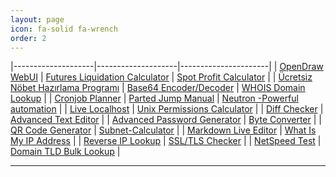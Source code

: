 ```yaml
---
layout: page
icon: fa-solid fa-wrench
order: 2
---
```


|--------------------|--------------------|----------------------|
| <a href="https://farukguler.com/c/open-draw/" target="_blank">OpenDraw WebUI</a> | <a href="https://farukguler.com/toolbox/futures-calc/" target="_blank">Futures Liquidation Calculator</a> | <a href="https://farukguler.com/toolbox/spot-calc/" target="_blank">Spot Profit Calculator</a> |
| <a href="https://farukguler.com/toolbox/nobet/" target="_blank">Ücretsiz Nöbet Hazırlama Programı</a> | <a href="https://farukguler.com/toolbox/base64/" target="_blank">Base64 Encoder/Decoder</a> | <a href="https://farukguler.com/toolbox/whois-lookup/" target="_blank">WHOIS Domain Lookup</a> |
| <a href="https://farukguler.com/toolbox/cronjob-planner/" target="_blank">Cronjob Planner</a> | <a href="https://farukguler.com/toolbox/parted/" target="_blank">Parted Jump Manual</a> | <a href="https://github.com/faruk-guler/Neutron/" target="_blank">Neutron -Powerful automation</a> |
| <a href="https://farukguler.com/toolbox/live-localhost/" target="_blank">Live Localhost</a> | <a href="https://farukguler.com/toolbox/chmod-calculator/" target="_blank">Unix Permissions Calculator</a> |
| <a href="https://farukguler.com/toolbox/diff/" target="_blank">Diff Checker</a> | <a href="https://farukguler.com/toolbox/text-editor/" target="_blank">Advanced Text Editor</a> |
| <a href="https://farukguler.com/toolbox/random-pass-generator/" target="_blank">Advanced Password Generator</a> | <a href="https://farukguler.com/toolbox/converter/" target="_blank">Byte Converter</a> |
| <a href="https://farukguler.com/toolbox/qr-generator/" target="_blank">QR Code Generator</a> | <a href="https://farukguler.com/toolbox/IPv4-subnet-calculator/" target="_blank">Subnet-Calculator</a> |
| <a href="https://farukguler.com/toolbox/markdown-live-editor/" target="_blank">Markdown Live Editor</a> | <a href="https://farukguler.com/toolbox/my-ip/" target="_blank">What Is My IP Address</a> |
| <a href="https://farukguler.com/toolbox/reverse-ip/" target="_blank">Reverse IP Lookup</a> | <a href="https://farukguler.com/toolbox/ssl-tls-checker/" target="_blank">SSL/TLS Checker</a> |
| <a href="https://farukguler.com/toolbox/speed-test/" target="_blank">NetSpeed Test</a> | <a href="https://farukguler.com/toolbox/tld-lookup/" target="_blank">Domain TLD Bulk Lookup</a> |

---


